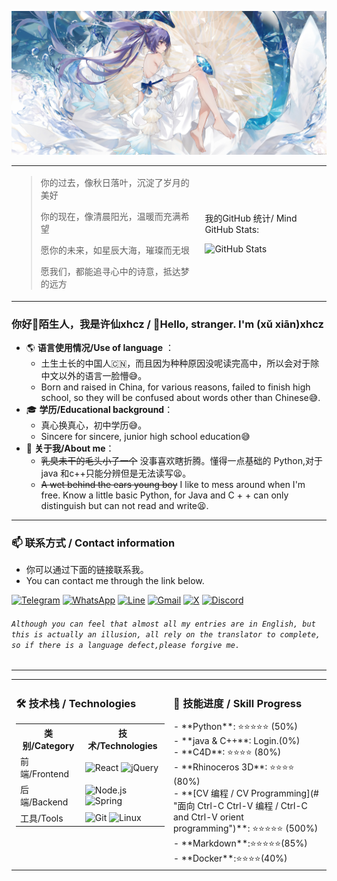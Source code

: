 [![Header](https://github.com/xhcz/xhcz/blob/main/20250214_220257.jpg)](http://www.coolapk.com/u/21190140)

<table>
<tr>
<td width="60%">

> 你的过去，像秋日落叶，沉淀了岁月的美好
>
> 你的现在，像清晨阳光，温暖而充满希望
>
> 愿你的未来，如星辰大海，璀璨而无垠
>
> 愿我们，都能追寻心中的诗意，抵达梦的远方

</td>
<td>

我的GitHub 统计/ Mind GitHub Stats:

![GitHub Stats](https://github-readme-stats.vercel.app/api?username=xhcz&show_icons=true&theme=radical)

</td>
</tr>
</table>

### 你好👋陌生人，我是许仙xhcz / 👋Hello, stranger. I'm (xǔ xiān)xhcz

- 🌎 **语言使用情况/Use of language** ：
   - 土生土长的中国人🇨🇳，而且因为种种原因没呢读完高中，所以会对于除中文以外的语言一脸懵😅。
   - Born and raised in China, for various reasons, failed to finish high school, so they will be confused about words other than Chinese😅.
- 🎓 **学历/Educational background**：
    - 真心换真心，初中学历😅。
    - Sincere for sincere, junior high school education😅
- 🤔 **关于我/About me**：
    - ~~乳臭未干的毛头小子一个~~ 没事喜欢瞎折腾。懂得一点基础的 Python,对于java 和c++只能分辨但是无法读写😫。
    -  ~~A wet behind the ears young boy~~ I like to mess around when I'm free. Know a little basic Python, for Java and C + + can only distinguish but can not read and write😫.

---

### 📫 联系方式 / Contact information

- 你可以通过下面的链接联系我。
- You can contact me through the link below.

<p align="left">
  <a href="https://t.me/xhcz0763" target="_blank"><img src="https://img.shields.io/badge/-TELEGRAM-2CA5E0?style=for-the-badge&logo=telegram&logoColor=white" alt="Telegram"></a>
  <a href="https://wa.me/qr/MAZVJ4PYVWXTC1" target="_blank"><img src="https://img.shields.io/badge/-WHATSAPP-25D366?style=for-the-badge&logo=whatsapp&logoColor=white" alt="WhatsApp"></a>
  <a href="https://line.me/ti/p/nyBRr8Gz7J" target="_blank"><img src="https://img.shields.io/badge/-LINE-00C300?style=for-the-badge&logo=line&logoColor=white" alt="Line"></a>
  <a href="mailto:xhcz763@mail.com" target="_blank"><img src="https://img.shields.io/badge/-GMAIL-D14836?style=for-the-badge&logo=gmail&logoColor=white" alt="Gmail"></a>
  <a href="https://x.com/xhcz763" target="_blank"><img src="https://img.shields.io/badge/-X-000000?style=for-the-badge&logo=x&logoColor=white" alt="X"></a>
  <a href="https://discord.com/users/xhcz763" target="_blank"><img src="https://img.shields.io/badge/-DISCORD-5865F2?style=for-the-badge&logo=discord&logoColor=white" alt="Discord"></a>
</p>

###### `Although you can feel that almost all my entries are in English, but this is actually an illusion, all rely on the translator to complete, so if there is a language defect,please forgive me.`

---

<!-- 使用HTML表格创建两列布局 -->
<table>
  <tr>
    <td width="50%" valign="top">
      <h3>🛠️ 技术栈 / Technologies</h3>
      <!-- 修正：这里必须使用纯HTML表格和<img>标签来确保徽章正常显示 -->
      <table>
        <tr>
          <th>类别/Category</th>
          <th>技术/Technologies</th>
        </tr>
        <tr>
          <td>前端/Frontend</td>
          <td>
            <img src="https://img.shields.io/badge/-React-61DAFB?style=flat-square&logo=react&logoColor=white" alt="React"> 
            <img src="https://img.shields.io/badge/-jQuery-0769AD?style=flat-square&logo=jquery&logoColor=white" alt="jQuery">
          </td>
        </tr>
        <tr>
          <td>后端/Backend</td>
          <td>
            <img src="https://img.shields.io/badge/-Node.js-339933?style=flat-square&logo=node.js&logoColor=white" alt="Node.js">
            <img src="https://img.shields.io/badge/-Spring-6DB33F?style=flat-square&logo=spring&logoColor=white" alt="Spring">
          </td>
        </tr>
        <tr>
          <td>工具/Tools</td>
          <td>
            <img src="https://img.shields.io/badge/-Git-F05032?style=flat-square&logo=git&logoColor=white" alt="Git">
            <img src="https://img.shields.io/badge/-Linux-FCC624?style=flat-square&logo=linux&logoColor=black" alt="Linux">
          </td>
        </tr>
      </table>
    </td>
    <td width="50%" valign="top">
      <h3>🚀 技能进度 / Skill Progress</h3>
      <!-- 这里的Markdown列表可以正常工作 -->
      - **Python**: ⭐⭐⭐⭐⭐ (50%)
      <br>- **java & C++**: Login.(0%)
      <br>- **C4D**: ⭐⭐⭐⭐ (80%)
      <br>- **Rhinoceros 3D**: ⭐⭐⭐⭐ (80%)
      <br>- **[CV 编程 / CV Programming](# "面向 Ctrl-C Ctrl-V 编程 / Ctrl-C and Ctrl-V orient programming")**: ⭐⭐⭐⭐⭐ (500%)
      <br>- **Markdown**:⭐⭐⭐⭐⭐(85%)
      <br>- **Docker**:⭐⭐⭐⭐(40%)
    </td>
  </tr>
</table>
